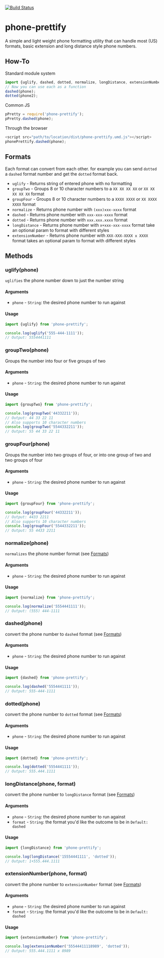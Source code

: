 [![Build Status](https://travis-ci.org/dhershman1/phone-prettify.svg?branch=master)](https://travis-ci.org/dhershman1/phone-prettify)

# phone-prettify

A simple and light weight phone formatting utility that can handle most (US) formats, basic extension and long distance style phone numbers.

## How-To

Standard module system

```js
import {uglify, dashed, dotted, normalize, longDistance, extensionNumber} from 'phone-prettify';
// Now you can use each as a function
dashed(phone);
dotted(phone2);
```

Common JS

```js
pPretty = require('phone-prettify');
pPretty.dashed(phone);
```

Through the browser

```js
<script src="path/to/location/dist/phone-prettify.umd.js"></script>
phonePrettify.dashed(phone);
```

## Formats
Each format can convert from each other. for example you can send `dotted` a `dashed` format number and get the `dotted` format back.

- `uglify` - Returns string of entered phone with no formatting
- `groupTwo` - Groups 8 or 10 character numbers to a `XX XX XX XX` or `XX XX XX XX XX` format
- `groupFour` - Groups 8 or 10 character numbers to a `XXXX XXXX` or `XX XXXX XXXX` format
- `normalize` - Returns phone number with `(xxx)xxx-xxxx` format
- `dashed`  - Returns phone number with `xxx-xxx-xxxx` format
- `dotted` - Returns phone number with `xxx.xxx.xxxx` format
- `longDistance` - Returns phone number with `x+xxx-xxx-xxxx` format take an optional param to format with different styles
- `extensionNumber` - Returns phone number with `XXX-XXX-XXXX x XXXX` format takes an optional param to format with different styles

## Methods

### uglify(phone)

`uglifies` the phone number down to just the number string

#### Arguments

- `phone` - `String`: the desired phone number to run against

#### Usage

```js
import {uglify} from 'phone-prettify';

console.log(uglify('555-444-1111'));
// Output: 5554441111
```

### groupTwo(phone)

Groups the number into four or five groups of two

#### Arguments

- `phone` - `String`: the desired phone number to run against

#### Usage

```js
import {groupTwo} from 'phone-prettify';

console.log(groupTwo('44332211'));
// Output: 44 33 22 11
// Also supports 10 character numbers
console.log(groupTwo('5544332211'));
// Output: 55 44 33 22 11
```

### groupFour(phone)

Groups the number into two groups of four, or into one group of two and two groups of four

#### Arguments

- `phone` - `String`: the desired phone number to run against

#### Usage

```js
import {groupFour} from 'phone-prettify';

console.log(groupFour('44332211'));
// Output: 4433 2211
// Also supports 10 character numbers
console.log(groupFour('5544332211'));
// Output: 55 4433 2211
```

### normalize(phone)

`normalizes` the phone number format (see [Formats](#formats))

#### Arguments

- `phone` - `String`: the desired phone number to run against

#### Usage

```js
import {normalize} from 'phone-prettify';

console.log(normalize('5554441111'));
// Output: (555) 444-1111
```

### dashed(phone)

convert the phone number to `dashed` format (see [Formats](#formats))

#### Arguments

- `phone` - `String`: the desired phone number to run against

#### Usage

```js
import {dashed} from 'phone-prettify';

console.log(dashed('5554441111'));
// Output: 555-444-1111
```

### dotted(phone)

convert the phone number to `dotted` format (see [Formats](#formats))

#### Arguments

- `phone` - `String`: the desired phone number to run against

#### Usage

```js
import {dotted} from 'phone-prettify';

console.log(dotted('5554441111'));
// Output: 555.444.1111
```

### longDistance(phone, format)

convert the phone number to `longDistance` format (see [Formats](#formats))

#### Arguments

- `phone` - `String`: the desired phone number to run against
- `format` - `String`: the format you'd like the outcome to be in `Default: dashed`

#### Usage

```js
import {longDistance} from 'phone-prettify';

console.log(longDistance('15554441111', 'dotted'));
// Output: 1+555.444.1111
```

### extensionNumber(phone, format)

convert the phone number to `extensionNumber` format (see [Formats](#formats))

#### Arguments

- `phone` - `String`: the desired phone number to run against
- `format` - `String`: the format you'd like the outcome to be in `Default: dashed`

#### Usage

```js
import {extensionNumber} from 'phone-prettify';

console.log(extensionNumber('55544411118989', 'dotted'));
// Output: 555.444.1111 x 8989
```
